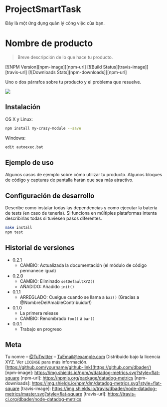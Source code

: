 # ProjectSmartTask
Đây là một ứng dụng quản lý công việc của bạn.

# Nombre de producto
> Breve descripción de lo que hace tu producto.

[![NPM Version][npm-image]][npm-url]
[![Build Status][travis-image]][travis-url]
[![Downloads Stats][npm-downloads]][npm-url]

Uno o dos párrafos sobre tu producto y el problema que resuelve.

![](../header.png)
 
## Instalación
 
OS X y Linux:
 
 ```sh
npm install my-crazy-module --save
```

Windows:

 ```sh
edit autoexec.bat
```

## Ejemplo de uso
Algunos casos de ejemplo sobre cómo utilizar tu producto. Algunos bloques de código y capturas de pantalla harán que sea más atractivo.
## Configuración de desarrollo
Describe como instalar todas las dependencias y como ejecutar la batería de tests (en caso de tenerla). Si funciona en múltiples plataformas intenta describirlas todas si tuviesen pasos diferentes.
```sh
make install
npm test
```

## Historial de versiones

* 0.2.1
   * CAMBIO: Actualizada la documentación (el módulo de código permanece igual)
* 0.2.0
    * CAMBIO: Eliminado `setDefaultXYZ()`
    * AÑADIDO: Añadido `init()`
* 0.1.1
    * ARREGLADO: Cuelgue cuando se llama a `baz()` (Gracias a  @NombreDelAmableContribuidor!)
* 0.1.0
    * La primera release
    * CAMBIO: Renombrado `foo()` a `bar()`
* 0.0.1
    * Trabajo en progreso
## Meta
Tu nomre – [@TuTwitter](https://twitter.com/dbader_org) – TuEmail@example.com
Distribuido bajo la licencia XYZ. Ver ``LICENSE`` para más información.
[https://github.com/yourname/github-link](https://github.com/dbader/)
[npm-image]: https://img.shields.io/npm/v/datadog-metrics.svg?style=flat-square
[npm-url]: https://npmjs.org/package/datadog-metrics
[npm-downloads]: https://img.shields.io/npm/dm/datadog-metrics.svg?style=flat-square
[travis-image]: https://img.shields.io/travis/dbader/node-datadog-metrics/master.svg?style=flat-square
[travis-url]: https://travis-ci.org/dbader/node-datadog-metrics
